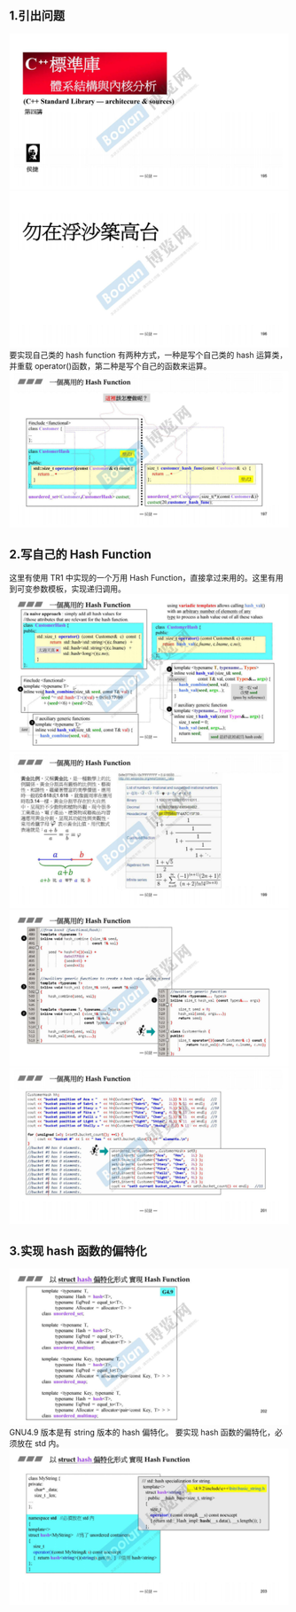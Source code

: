 ## 1.引出问题
![](attachments/40.1.1一个万用的hash%20function.jpg)
![](attachments/40.1.2一个万用的hash%20function.jpg)
要实现自己类的 hash function 有两种方式，一种是写个自己类的 hash 运算类，并重载 operator()函数，第二种是写个自己的函数来运算。
![](attachments/40.1.3一个万用的hash%20function.jpg)
  
## 2.写自己的 Hash Function
这里有使用 TR1 中实现的一个万用 Hash Function，直接拿过来用的。这里有用到可变参数模板，实现递归调用。
![](attachments/40.2.1一个万用的hash%20function.jpg)
![](attachments/40.2.2一个万用的hash%20function.jpg)
![](attachments/40.2.3一个万用的hash%20function.jpg)
![](attachments/40.2.4一个万用的hash%20function.jpg)
  
## 3.实现 hash 函数的偏特化
![](attachments/40.3.1一个万用的hash%20function.jpg)
GNU4.9 版本是有 string 版本的 hash 偏特化。
要实现 hash 函数的偏特化，必须放在 std 内。
![](attachments/40.3.2一个万用的hash%20function.jpg)
